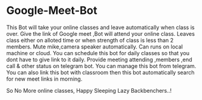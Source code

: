 # Google-Meet-Bot
This Bot will take your online classes and leave automatically when class is over.
Give the link of Google meet ,Bot will attend your online class.
Leaves class either on alloted time or when strength of class is less than 2 members.
Mute mike,camera speaker automatically.
Can runs on local machine or cloud.
You can schedule this bot for daily classes so that you dont have to give link to it daily.
Provide meeting attending ,members ,end call & other status on telegram bot.
You can manage this bot from telegram.
You can also link this bot with classroom then this bot automatically search for new meet links in morning.

So No More online classes, Happy Sleeping Lazy Backbenchers..!
